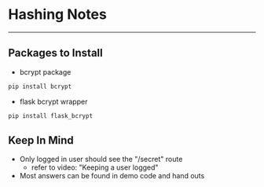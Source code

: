 # Hashing Notes

---

## Packages to Install

- bcrypt package

```python
pip install bcrypt
```

- flask bcrypt wrapper

```python
pip install flask_bcrypt
```

## Keep In Mind

- Only logged in user should see the "/secret" route
  - refer to video: "Keeping a user logged"
- Most answers can be found in demo code and hand outs
